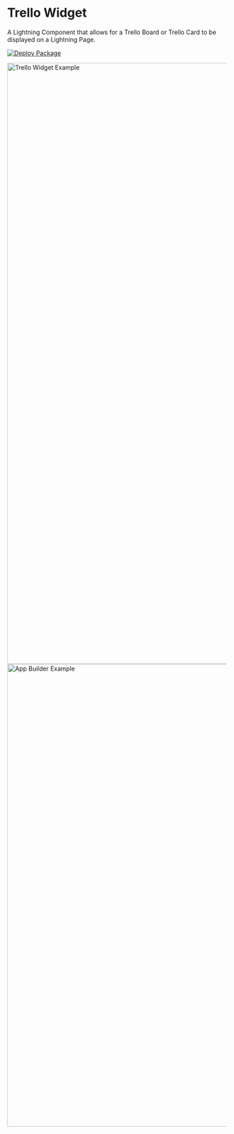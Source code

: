 # Trello Widget
A Lightning Component that allows for a Trello Board or Trello Card to be displayed
on a Lightning Page.

[![Deploy Package](https://raw.githubusercontent.com/afawcett/githubsfdeploy/master/src/main/webapp/resources/img/deploy.png)](https://login.salesforce.com/packaging/installPackage.apexp?p0=04t0I000000f7SLQAY)

<img width="1380" alt="Trello Widget Example" src="https://user-images.githubusercontent.com/12729644/56123374-edc79280-5fa6-11e9-9212-fed8b3cea372.png">

<img width="1062" alt="App Builder Example" src="https://user-images.githubusercontent.com/12729644/56125215-02a62500-5fab-11e9-81a3-00783c2b283f.png">
